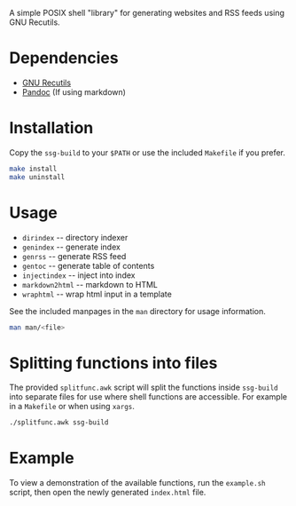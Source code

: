 A simple POSIX shell "library" for generating websites and RSS feeds using GNU
Recutils.

# Dependencies
- [GNU Recutils](https://www.gnu.org/software/recutils)
- [Pandoc](https://pandoc.org/) (If using markdown)

# Installation
Copy the `ssg-build` to your `$PATH` or use the included `Makefile` if you
prefer.
```bash
make install
make uninstall
```

# Usage
* `dirindex` -- directory indexer
* `genindex` -- generate index
* `genrss` -- generate RSS feed
* `gentoc` -- generate table of contents
* `injectindex` -- inject into index
* `markdown2html` -- markdown to HTML
* `wraphtml` -- wrap html input in a template

See the included manpages in the `man` directory for usage information.
```bash
man man/<file>
```

# Splitting functions into files
The provided `splitfunc.awk` script will split the functions inside `ssg-build`
into separate files for use where shell functions are accessible. For example
in a `Makefile` or when using `xargs`.
```bash
./splitfunc.awk ssg-build
```

# Example
To view a demonstration of the available functions, run the `example.sh` script,
then open the newly generated `index.html` file.
